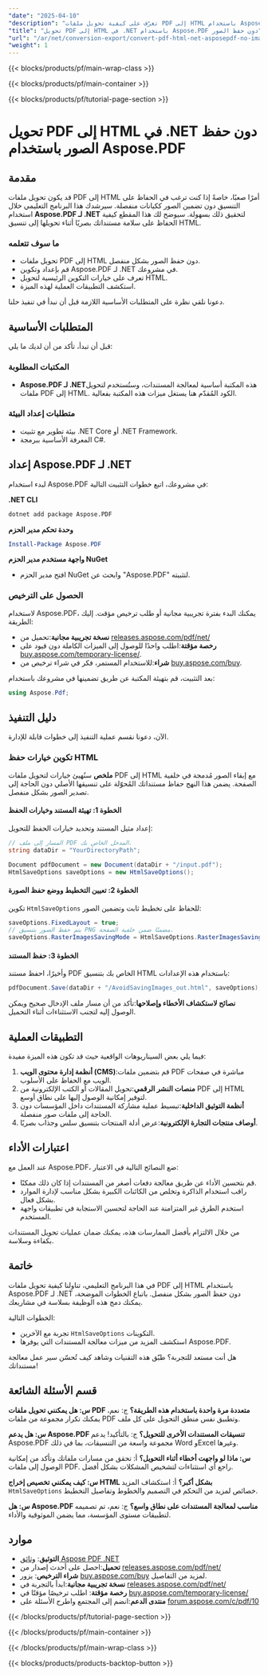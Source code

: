 ```yaml
---
"date": "2025-04-10"
"description": "تعرّف على كيفية تحويل ملفات PDF إلى HTML باستخدام Aspose.PDF لـ .NET دون حفظ الصور بشكل منفصل. حافظ على سلامة التصميم من خلال دليلنا المفصل."
"title": "تحويل PDF إلى HTML في .NET باستخدام Aspose.PDF دون حفظ الصور"
"url": "/ar/net/conversion-export/convert-pdf-html-net-asposepdf-no-images/"
"weight": 1
---
```


{{< blocks/products/pf/main-wrap-class >}}

{{< blocks/products/pf/main-container >}}

{{< blocks/products/pf/tutorial-page-section >}}


# تحويل PDF إلى HTML في .NET دون حفظ الصور باستخدام Aspose.PDF

## مقدمة

قد يكون تحويل ملفات PDF إلى HTML أمرًا صعبًا، خاصةً إذا كنت ترغب في الحفاظ على التنسيق دون تضمين الصور ككيانات منفصلة. سيرشدك هذا البرنامج التعليمي خلال استخدام **Aspose.PDF لـ .NET** لتحقيق ذلك بسهولة. سيوضح لك هذا المقطع كيفية الحفاظ على سلامة مستنداتك بصريًا أثناء تحويلها إلى تنسيق HTML.

### ما سوف تتعلمه
- تحويل ملفات PDF إلى HTML دون حفظ الصور بشكل منفصل.
- قم بإعداد وتكوين Aspose.PDF لـ .NET في مشروعك.
- تعرف على خيارات التكوين الرئيسية لتحويل HTML.
- استكشف التطبيقات العملية لهذه الميزة.

دعونا نلقي نظرة على المتطلبات الأساسية اللازمة قبل أن نبدأ في تنفيذ حلنا.

## المتطلبات الأساسية

قبل أن تبدأ، تأكد من أن لديك ما يلي:

### المكتبات المطلوبة
- **Aspose.PDF لـ .NET**هذه المكتبة أساسية لمعالجة المستندات، وستُستخدم لتحويل ملفات PDF إلى HTML. الكود المُقدّم هنا يستغل ميزات هذه المكتبة بفعالية.

### متطلبات إعداد البيئة
- بيئة تطوير مع تثبيت .NET Core أو .NET Framework.
- المعرفة الأساسية ببرمجة C#.

## إعداد Aspose.PDF لـ .NET

لبدء استخدام Aspose.PDF في مشروعك، اتبع خطوات التثبيت التالية:

**.NET CLI**
```bash
dotnet add package Aspose.PDF
```

**وحدة تحكم مدير الحزم**
```powershell
Install-Package Aspose.PDF
```

**واجهة مستخدم مدير الحزم NuGet**
- افتح مدير الحزم NuGet وابحث عن "Aspose.PDF" لتثبيته.

### الحصول على الترخيص

لاستخدام Aspose.PDF، يمكنك البدء بفترة تجريبية مجانية أو طلب ترخيص مؤقت. إليك الطريقة:
- **نسخة تجريبية مجانية**:تحميل من [releases.aspose.com/pdf/net/](https://releases.aspose.com/pdf/net/)
- **رخصة مؤقتة**:اطلب واحدًا للوصول إلى الميزات الكاملة دون قيود على [buy.aspose.com/temporary-license/](https://purchase.aspose.com/temporary-license/).
- **شراء**:للاستخدام المستمر، فكر في شراء ترخيص من [buy.aspose.com/buy](https://purchase.aspose.com/buy).

بعد التثبيت، قم بتهيئة المكتبة عن طريق تضمينها في مشروعك باستخدام:

```csharp
using Aspose.Pdf;
```

## دليل التنفيذ

الآن، دعونا نقسم عملية التنفيذ إلى خطوات قابلة للإدارة.

### تكوين خيارات حفظ HTML

**ملخص**
سنُهيئ خيارات لتحويل ملفات PDF إلى HTML مع إبقاء الصور مُدمجة في خلفية الصفحة. يضمن هذا النهج حفاظ مستنداتك المُحوّلة على تنسيقها الأصلي دون الحاجة إلى تصدير الصور بشكل منفصل.

#### الخطوة 1: تهيئة المستند وخيارات الحفظ
إعداد مثيل المستند وتحديد خيارات الحفظ للتحويل:

```csharp
// المسار إلى ملف PDF المدخل الخاص بك.
string dataDir = "YourDirectoryPath";

Document pdfDocument = new Document(dataDir + "/input.pdf");
HtmlSaveOptions saveOptions = new HtmlSaveOptions();
```

#### الخطوة 2: تعيين التخطيط ووضع حفظ الصورة

تكوين `HtmlSaveOptions` للحفاظ على تخطيط ثابت وتضمين الصور:

```csharp
saveOptions.FixedLayout = true;
// يتم حفظ الصور بتنسيق PNG مضمنًا ضمن خلفية الصفحة.
saveOptions.RasterImagesSavingMode = HtmlSaveOptions.RasterImagesSavingModes.AsEmbeddedPartsOfPngPageBackground;
```

#### الخطوة 3: حفظ المستند
وأخيرًا، احفظ مستند PDF الخاص بك بتنسيق HTML باستخدام هذه الإعدادات:

```csharp
pdfDocument.Save(dataDir + "/AvoidSavingImages_out.html", saveOptions);
```

**نصائح لاستكشاف الأخطاء وإصلاحها**:تأكد من أن مسار ملف الإدخال صحيح ويمكن الوصول إليه لتجنب الاستثناءات أثناء التحميل.

## التطبيقات العملية

فيما يلي بعض السيناريوهات الواقعية حيث قد تكون هذه الميزة مفيدة:

1. **أنظمة إدارة محتوى الويب (CMS)**:قم بتضمين ملفات PDF مباشرة في صفحات الويب مع الحفاظ على الأسلوب.
2. **منصات النشر الرقمي**:تحويل المقالات أو الكتب الإلكترونية من PDF إلى HTML لتوفير إمكانية الوصول إليها على نطاق أوسع.
3. **أنظمة التوثيق الداخلية**:تبسيط عملية مشاركة المستندات داخل المؤسسات دون الحاجة إلى ملفات صور منفصلة.
4. **أوصاف منتجات التجارة الإلكترونية**:عرض أدلة المنتجات بتنسيق سلس وجذاب بصريًا.

## اعتبارات الأداء

عند العمل مع Aspose.PDF، ضع النصائح التالية في الاعتبار:
- قم بتحسين الأداء عن طريق معالجة دفعات أصغر من المستندات إذا كان ذلك ممكنًا.
- راقب استخدام الذاكرة وتخلص من الكائنات الكبيرة بشكل مناسب لإدارة الموارد بشكل فعال.
- استخدم الطرق غير المتزامنة عند الحاجة لتحسين الاستجابة في تطبيقات واجهة المستخدم.

من خلال الالتزام بأفضل الممارسات هذه، يمكنك ضمان عمليات تحويل المستندات بكفاءة وسلاسة.

## خاتمة

في هذا البرنامج التعليمي، تناولنا كيفية تحويل ملفات PDF إلى HTML باستخدام Aspose.PDF لـ .NET دون حفظ الصور بشكل منفصل. باتباع الخطوات الموضحة، يمكنك دمج هذه الوظيفة بسلاسة في مشاريعك.

الخطوات التالية:
- تجربة مع الآخرين `HtmlSaveOptions` التكوينات.
- استكشف المزيد من ميزات معالجة المستندات التي يوفرها Aspose.PDF.

هل أنت مستعد للتجربة؟ طبّق هذه التقنيات وشاهد كيف تُحسّن سير عمل معالجة مستنداتك!

## قسم الأسئلة الشائعة

**س: هل يمكنني تحويل ملفات PDF متعددة مرة واحدة باستخدام هذه الطريقة؟**
ج: نعم، يمكنك تكرار مجموعة من ملفات PDF وتطبيق نفس منطق التحويل على كل ملف.

**س: هل يدعم Aspose.PDF تنسيقات المستندات الأخرى للتحويل؟**
ج: بالتأكيد! يدعم Aspose.PDF مجموعة واسعة من التنسيقات، بما في ذلك Word وExcel وغيرها.

**س: ماذا لو واجهت أخطاء أثناء التحويل؟**
أ: تحقق من مسارات ملفاتك وتأكد من إمكانية الوصول إلى ملفات PDF. راجع أي استثناءات لتشخيص المشكلات بشكل أفضل.

**س: كيف يمكنني تخصيص إخراج HTML بشكل أكبر؟**
أ: استكشاف المزيد `HtmlSaveOptions` خصائص لمزيد من التحكم في التصميم والخطوط وتفاصيل التخطيط.

**س: هل Aspose.PDF مناسب لمعالجة المستندات على نطاق واسع؟**
ج: نعم، تم تصميمه لتطبيقات مستوى المؤسسة، مما يضمن الموثوقية والأداء.

## موارد
- **التوثيق**: [وثائق Aspose PDF .NET](https://reference.aspose.com/pdf/net/)
- **تحميل**:احصل على أحدث إصدار من [releases.aspose.com/pdf/net/](https://releases.aspose.com/pdf/net/)
- **شراء الترخيص**: يزور [buy.aspose.com/buy](https://purchase.aspose.com/buy) لمزيد من التفاصيل.
- **نسخة تجريبية مجانية**:ابدأ بالتجربة في [releases.aspose.com/pdf/net/](https://releases.aspose.com/pdf/net/)
- **رخصة مؤقتة**: اطلب ترخيصًا مؤقتًا في [buy.aspose.com/temporary-license/](https://purchase.aspose.com/temporary-license/)
- **منتدى الدعم**:انضم إلى المجتمع واطرح الأسئلة على [forum.aspose.com/c/pdf/10](https://forum.aspose.com/c/pdf/10)

{{< /blocks/products/pf/tutorial-page-section >}}

{{< /blocks/products/pf/main-container >}}

{{< /blocks/products/pf/main-wrap-class >}}

{{< blocks/products/products-backtop-button >}}